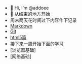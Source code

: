- 👋 Hi, I’m @addoee
- 🌱 从结束的地方开始
- 周末两天花时间过下内容作下记录
- [Markdown](https://github.com/addoee/daily/blob/master/Markdown/Markdown.md)
- [Git](https://github.com/addoee/daily/blob/master/git/Git.md)
- [html5篇](https://github.com/addoee/daily/blob/master/HTML5/HTML5%E7%AF%87.md)
- 接下来一周开始下面的学习
- [浏览器基础]
- [网络基础]




